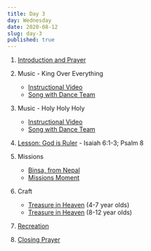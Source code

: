 ```yaml
---
title: Day 3
day: Wednesday
date: 2020-08-12
slug: day-3
published: true
---
```


1. [Introduction and Prayer](https://s3.wasabisys.com/coventrypca.church/vbs/2020/day-3/intro.mp4)
2. Music - King Over Everything

   - [Instructional Video](https://s3.wasabisys.com/coventrypca.church/vbs/2020/day-3/king-over-everything-instructions.mp4)
   - [Song with Dance Team](https://s3.wasabisys.com/coventrypca.church/vbs/2020/day-3/king-over-everything-song.mp4)

3. Music - Holy Holy Holy

   - [Instructional Video](https://s3.wasabisys.com/coventrypca.church/vbs/2020/day-3/holy-holy-holy-instructions.mp4)
   - [Song with Dance Team](https://s3.wasabisys.com/coventrypca.church/vbs/2020/day-3/holy-holy-holy-song.mp4)

4. [Lesson: God is Ruler](https://s3.wasabisys.com/coventrypca.church/vbs/2020/day-3/lesson.mp4) - Isaiah 6:1-3; Psalm 8
5. Missions

   - [Binsa, from Nepal](https://s3.wasabisys.com/coventrypca.church/vbs/2020/day-3/binsa-from-nepal.mp4)
   - [Missions Moment](https://s3.wasabisys.com/coventrypca.church/vbs/2020/day-3/missions.mp4)

6. Craft

   - [Treasure in Heaven](https://s3.wasabisys.com/coventrypca.church/vbs/2020/day-3/craft-treasure-in-heaven-4-7yo.mp4) (4-7 year olds)
   - [Treasure in Heaven](https://s3.wasabisys.com/coventrypca.church/vbs/2020/day-3/craft-treasure-in-heaven-8-12yo.mp4) (8-12 year olds)

7. [Recreation](https://s3.wasabisys.com/coventrypca.church/vbs/2020/day-3/rec.mp4)
8. [Closing Prayer](https://s3.wasabisys.com/coventrypca.church/vbs/2020/day-3/closing.mp4)
